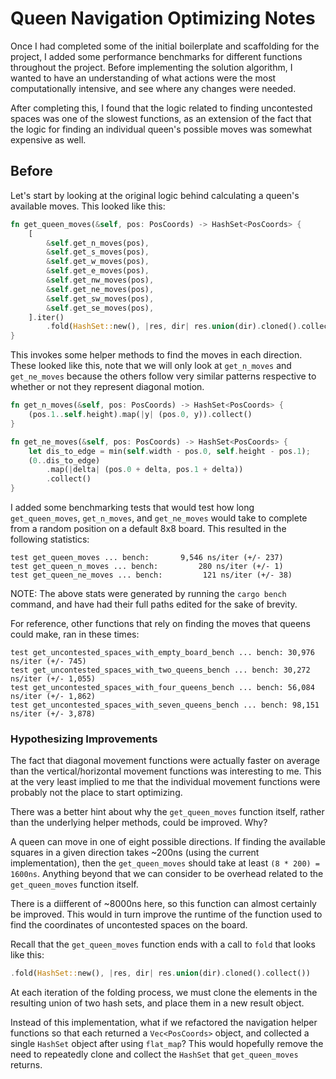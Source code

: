 # Queen Navigation Optimizing Notes

Once I had completed some of the initial boilerplate and scaffolding for the
project, I added some performance benchmarks for different functions throughout
the project. Before implementing the solution algorithm, I wanted to have an
understanding of what actions were the most computationally intensive, and
see where any changes were needed.

After completing this, I found that the logic related to finding uncontested
spaces was one of the slowest functions, as an extension of the fact that
the logic for finding an individual queen's possible moves was somewhat
expensive as well.

## Before

Let's start by looking at the original logic behind calculating a queen's
available moves. This looked like this:

```rust
fn get_queen_moves(&self, pos: PosCoords) -> HashSet<PosCoords> {
    [
        &self.get_n_moves(pos),
        &self.get_s_moves(pos),
        &self.get_w_moves(pos),
        &self.get_e_moves(pos),
        &self.get_nw_moves(pos),
        &self.get_ne_moves(pos),
        &self.get_sw_moves(pos),
        &self.get_se_moves(pos),
    ].iter()
        .fold(HashSet::new(), |res, dir| res.union(dir).cloned().collect())
}
```

This invokes some helper methods to find the moves in each direction. These
looked like this, note that we will only look at `get_n_moves` and
`get_ne_moves` because the others follow very similar patterns respective to
whether or not they represent diagonal motion.

```rust
fn get_n_moves(&self, pos: PosCoords) -> HashSet<PosCoords> {
    (pos.1..self.height).map(|y| (pos.0, y)).collect()
}

fn get_ne_moves(&self, pos: PosCoords) -> HashSet<PosCoords> {
    let dis_to_edge = min(self.width - pos.0, self.height - pos.1);
    (0..dis_to_edge)
        .map(|delta| (pos.0 + delta, pos.1 + delta))
        .collect()
}
```

I added some benchmarking tests that would test how long `get_queen_moves`,
`get_n_moves`, and `get_ne_moves` would take to complete from a random
position on a default 8x8 board. This resulted in the following statistics:

```
test get_queen_moves ... bench:       9,546 ns/iter (+/- 237)
test get_queen_n_moves ... bench:         280 ns/iter (+/- 1)
test get_queen_ne_moves ... bench:         121 ns/iter (+/- 38)
```

NOTE: The above stats were generated by running the `cargo bench` command, and
have had their full paths edited for the sake of brevity.

For reference, other functions that rely on finding the moves that queens
could make, ran in these times:

```
test get_uncontested_spaces_with_empty_board_bench ... bench: 30,976 ns/iter (+/- 745)
test get_uncontested_spaces_with_two_queens_bench ... bench: 30,272 ns/iter (+/- 1,055)
test get_uncontested_spaces_with_four_queens_bench ... bench: 56,084 ns/iter (+/- 1,862)
test get_uncontested_spaces_with_seven_queens_bench ... bench: 98,151 ns/iter (+/- 3,878)
```

### Hypothesizing Improvements

The fact that diagonal movement functions were actually faster on average than
the vertical/horizontal movement functions was interesting to me. This at the
very least implied to me that the individual movement functions were probably
not the place to start optimizing.

There was a better hint about why the `get_queen_moves` function itself, rather
than the underlying helper methods, could be improved. Why?

A queen can move in one of eight possible directions. If finding the available
squares in a given direction takes ~200ns (using the current implementation),
then the `get_queen_moves` should take at least `(8 * 200) = 1600ns`. Anything
beyond that we can consider to be overhead related to the `get_queen_moves`
function itself.

There is a diifferent of ~8000ns here, so this function can almost certainly
be improved. This would in turn improve the runtime of the function used to
find the coordinates of uncontested spaces on the board.

Recall that the `get_queen_moves` function ends with a call to `fold` that looks
like this:

```rust
.fold(HashSet::new(), |res, dir| res.union(dir).cloned().collect())
```

At each iteration of the folding process, we must clone the elements in the
resulting union of two hash sets, and place them in a new result object.

Instead of this implementation, what if we refactored the navigation
helper functions so that each returned a `Vec<PosCoords>` object, and collected
a single `HashSet` object after using `flat_map`? This would hopefully remove
the need to repeatedly clone and collect the `HashSet` that
`get_queen_moves` returns.
